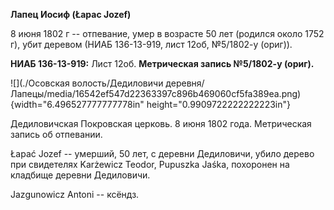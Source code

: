 **Лапец Иосиф (Łapac Jozef)**

8 июня 1802 г -- отпевание, умер в возрасте 50 лет (родился около 1752
г), убит деревом (НИАБ 136-13-919, лист 12об, №5/1802-у (ориг)).

**НИАБ 136-13-919:** Лист 12об. **Метрическая запись №5/1802-у (ориг).**

![](./Осовская волость/Дедиловичи деревня/Лапецы/media/16542ef547d22363397c896b469060cf5fa389ea.png){width="6.496527777777778in"
height="0.9909722222222223in"}

Дедиловичская Покровская церковь. 8 июня 1802 года. Метрическая запись
об отпевании.

Łapać Jozef -- умерший, 50 лет, с деревни Дедиловичи, убило дерево при
свидетелях Karżewicz Teodor, Pupuszka Jaśka, похоронен на кладбище
деревни Дедиловичи.

Jazgunowicz Antoni -- ксёндз.
